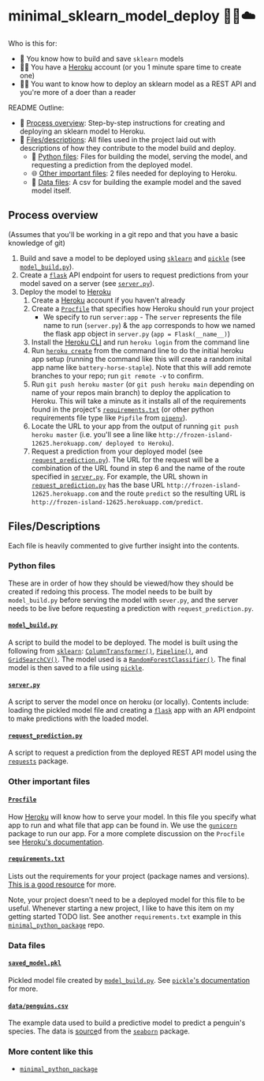 # minimal_sklearn_model_deploy 🤖🧠☁️

Who is this for:

* 🙋 You know how to build and save `sklearn` models
* 🙋‍♀️ You have a [Heroku](https://www.heroku.com/) account (or you 1 minute spare time to create one)
* 🙋‍♂️ You want to know how to deploy an sklearn model as a REST API and you're more of a doer than a reader

README Outline:
* 📝 [Process overview](#process-overview): Step-by-step instructions for creating and deploying an sklearn model to Heroku.
* 📄 [Files/descriptions](#filesdescriptions): All files used in the project laid out with descriptions of how they contribute to the model build and deploy.
  * 🐍 [Python files](#python-files): Files for building the model, serving the model, and requesting a prediction from the deployed model.
  * 🌐 [Other important files](#other-important-files): 2 files needed for deploying to Heroku.
  * 💾 [Data files](#data-files): A csv for building the example model and the saved model itself.

## Process overview

(Assumes that you'll be working in a git repo and that you have a basic knowledge of git)

1. Build and save a model to be deployed using [`sklearn`](https://scikit-learn.org/) and [`pickle`](https://docs.python.org/3/library/pickle.html) (see [`model_build.py`](model_build.py)).
2. Create a [`flask`](https://flask.palletsprojects.com/en/1.1.x/) API endpoint for users to request predictions from your model saved on a server (see [`server.py`](server.py)).
3. Deploy the model to [Heroku](https://www.heroku.com/)
   1. Create a [Heroku](https://www.heroku.com/) account if you haven't already
   2. Create a [`Procfile`](Procfile) that specifies how Heroku should run your project
      * We specify to run `server:app` - The `server` represents the file name to run (`server.py`) & the `app` corresponds to how we named the flask app object in `server.py` (`app = Flask(__name__)`)
   3. Install the [Heroku CLI](https://devcenter.heroku.com/articles/heroku-cli#download-and-install) and run `heroku login` from the command line
   4. Run [`heroku create`](https://devcenter.heroku.com/articles/creating-apps#creating-an-app-without-a-name) from the command line to do the initial heroku app setup (running the command like this will create a random inital app name like `battery-horse-staple`).  Note that this will add remote branches to your repo; run `git remote -v` to confirm.
   5. Run `git push heroku master` (or `git push heroku main` depending on name of your repos main branch) to deploy the application to Heroku.  This will take a minute as it installs all of the requirements found in the project's [`requirements.txt`](requirements.txt) (or other python requirements file type like `Pipfile` from [`pipenv`](https://pipenv.pypa.io/en/latest/)).
   6. Locate the URL to your app from the output of running `git push heroku master` (i.e. you'll see a line like `http://frozen-island-12625.herokuapp.com/ deployed to Heroku`).
   7. Request a prediction from your deployed model (see [`request_prediction.py`](request_prediction.py)).  The URL for the request will be a combination of the URL found in step 6 and the name of the route specified in [`server.py`](server.py).  For example, the URL shown in [`request_prediction.py`](request_prediction.py) has the base URL `http://frozen-island-12625.herokuapp.com` and the route `predict` so the resulting URL is `http://frozen-island-12625.herokuapp.com/predict`.

## Files/Descriptions

Each file is heavily commented to give further insight into the contents.

### Python files

These are in order of how they should be viewed/how they should be created if redoing this process.  The model needs to be built by `model_build.py` before serving the model with `sever.py`, and the server needs to be live before requesting a prediction with `request_prediction.py`.

#### [`model_build.py`](model_build.py)

A script to build the model to be deployed.  The model is built using the following from [`sklearn`](https://scikit-learn.org/): [`ColumnTransformer()`](https://scikit-learn.org/stable/modules/generated/sklearn.compose.ColumnTransformer.html), [`Pipeline()`](https://scikit-learn.org/stable/modules/generated/sklearn.pipeline.Pipeline.html), and [`GridSearchCV()`](https://scikit-learn.org/stable/modules/generated/sklearn.model_selection.GridSearchCV.html).  The model used is a [`RandomForestClassifier()`](https://scikit-learn.org/stable/modules/generated/sklearn.ensemble.RandomForestClassifier.html).  The final model is then saved to a file using [`pickle`](https://docs.python.org/3/library/pickle.html).

#### [`server.py`](server.py)

A script to server the model once on heroku (or locally).  Contents include: loading the pickled model file and creating a [`flask`](https://flask.palletsprojects.com/en/1.1.x/) app with an API endpoint to make predictions with the loaded model.

#### [`request_prediction.py`](request_prediction.py)

A script to request a prediction from the deployed REST API model using the [`requests`](https://requests.readthedocs.io/en/master/) package.

### Other important files

#### [`Procfile`](Procfile)

How [Heroku](https://www.heroku.com/) will know how to serve your model.  In this file you specify what app to run and what file that app can be found in.  We use the [`gunicorn`](https://gunicorn.org/) package to run our app.  For a more complete discussion on the `Procfile` see [Heroku's documentation](https://devcenter.heroku.com/articles/procfile).

#### [`requirements.txt`](requirements.txt)

Lists out the requirements for your project (package names and versions).  [This is a good resource](https://note.nkmk.me/en/python-pip-install-requirements/) for more.

Note, your project doesn't need to be a deployed model for this file to be useful.  Whenever starting a new project, I like to have this item on my getting started TODO list.  See another `requirements.txt` example in this [`minimal_python_package`](https://github.com/AdamSpannbauer/minimal_python_package) repo.

### Data files

#### [`saved_model.pkl`](saved_model.pkl)

Pickled model file created by [`model_build.py`](model_build.py).  See [`pickle`'s documentation](https://docs.python.org/3/library/pickle.html#examples) for more.

#### [`data/penguins.csv`](data/penguins.csv)

The example data used to build a predictive model to predict a penguin's species.  The data is [source](https://github.com/mwaskom/seaborn-data/blob/master/penguins.csv)d from the [`seaborn`](https://seaborn.pydata.org/index.html) package.

### More content like this

* [`minimal_python_package`](https://github.com/AdamSpannbauer/minimal_python_package)

